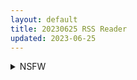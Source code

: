 ```yaml
---
layout: default
title: 20230625 RSS Reader
updated: 2023-06-25
---
```


<details class='content-parent'>
<summary>
NSFW
</summary>
<details class='content-child'>
<summary>
<span class='rss-title'> [d_194545][JERMANEELS]Hot MINE Free ver. </span> <a class='rss-link' href='https://gmgard.com/gm122829' target='_blank'>&nbsp;</a>
<div class='rss-published'> 🕛 20230624 19:11:16</div>
</summary>
<img src="https://static.gmgard.us/Images/upload/21491250252380269.jpg" /><br /><p>像素扫雷的免费版，虽说是免费但是有全新的幽灵关卡，只在FANZA上架</p>
</details>
<details class='content-child'>
<summary>
<span class='rss-title'> [RJ185352][JERMANEELS]エロじゃんけん </span> <a class='rss-link' href='https://gmgard.com/gm122828' target='_blank'>&nbsp;</a>
<div class='rss-published'> 🕛 20230624 19:11:16</div>
</summary>
<img src="https://static.gmgard.us/Images/upload/10465250218334444.jpg" /><br /><p>经典野球拳游戏，附带可爱的操作说明。8位机复古，实用度不如女警篇和温泉篇，但是FC游戏的氛围还原得非常到位，值得一试</p>
</details>
<details class='content-child'>
<summary>
<span class='rss-title'> [RJ278147][JERMANEELS]Hot MINE </span> <a class='rss-link' href='https://gmgard.com/gm122827' target='_blank'>&nbsp;</a>
<div class='rss-published'> 🕛 20230624 19:11:16</div>
</summary>
<img src="https://static.gmgard.us/Images/upload/33648250212569302.jpg" /><br /><p>复古像素扫雷游戏，八位机氛围还原得非常好</p>
</details>
<details class='content-child'>
<summary>
<span class='rss-title'> [RJ368006][JERMANEELS]エロじゃんけん ツボネ編 </span> <a class='rss-link' href='https://gmgard.com/gm122826' target='_blank'>&nbsp;</a>
<div class='rss-published'> 🕛 20230624 19:11:16</div>
</summary>
<img src="https://static.gmgard.us/Images/upload/17755250208025227.jpg" /><br /><p>同系列复古野球拳，非常好冲</p>
</details>
<details class='content-child'>
<summary>
<span class='rss-title'> [RJ01069921][	カプリ企画]はじめての便秘ちりょう </span> <a class='rss-link' href='https://gmgard.com/gm122825' target='_blank'>&nbsp;</a>
<div class='rss-published'> 🕛 20230624 19:11:16</div>
</summary>
<img src="https://static.gmgard.us/Images/upload/98571250041207894.jpg" /><br /><p>SCAT系微重口，游戏内雪步兵</p>
</details>
<details class='content-child'>
<summary>
<span class='rss-title'> [RJ421270][JERMANEELS]エロじゃんけん フケイ編 </span> <a class='rss-link' href='https://gmgard.com/gm122824' target='_blank'>&nbsp;</a>
<div class='rss-published'> 🕛 20230624 19:11:16</div>
</summary>
<img src="https://static.gmgard.us/Images/upload/19888250029048213.jpg" /><br /><p>野球拳游戏，像素画色疯了，昭和与令和的色情灵魂结合之物</p>
</details>
<details class='content-child'>
<summary>
<span class='rss-title'> [RJ01056978][	tunacan]猫舐つなの脱衣ブロック崩し[ボイス入り] </span> <a class='rss-link' href='https://gmgard.com/gm122823' target='_blank'>&nbsp;</a>
<div class='rss-published'> 🕛 20230624 19:11:16</div>
</summary>
<img src="https://static.gmgard.us/Images/upload/10586250020492501.jpg" /><br /><p>管人打砖块脱衣游戏，R-15</p>
</details>
<details class='content-child'>
<summary>
<span class='rss-title'> [RJ01040107][	ハチハチダヌキ]てんせいせいかつ -TS娘とただれた夏休み- </span> <a class='rss-link' href='https://gmgard.com/gm122822' target='_blank'>&nbsp;</a>
<div class='rss-published'> 🕛 20230624 19:11:16</div>
</summary>
<img src="https://static.gmgard.us/Images/upload/16115250010222400.jpg" /><br /><p>像素性转日常调教，有双视点，满足不同gay度的玩家</p>
</details>
<details class='content-child'>
<summary>
<span class='rss-title'> [RJ01067507][桃山プロダクション]奉仕人形のいる部屋からの脱出 </span> <a class='rss-link' href='https://gmgard.com/gm122821' target='_blank'>&nbsp;</a>
<div class='rss-published'> 🕛 20230624 19:11:16</div>
</summary>
<img src="https://static.gmgard.us/Images/upload/12085242359044267.jpg" /><br /><p>3D动作密室逃脱游戏，巨乳</p>
</details>
<details class='content-child'>
<summary>
<span class='rss-title'> [d_275639][おぱんてぃおぱんてぃ]おくちえっちを妄想するズ(Ver.2.0) </span> <a class='rss-link' href='https://gmgard.com/gm122820' target='_blank'>&nbsp;</a>
<div class='rss-published'> 🕛 20230624 05:38:08</div>
</summary>
<img src="https://static.gmgard.us/Images/upload/17649242126255241.jpg" /><br /><p>口腔喉部特攻，可能有一小丢丢重口</p>
</details>
<details class='content-child'>
<summary>
<span class='rss-title'> [steam官方中文版][230620][buriki clock]克罗艾的镇魂曲 -encore- Chloes Requiem encoreISO安装版 </span> <a class='rss-link' href='https://gmgard.com/gm122819' target='_blank'>&nbsp;</a>
<div class='rss-published'> 🕛 20230624 05:38:08</div>
</summary>
<img src="https://images.weserv.nl/?url=https://media.st.dl.eccdnx.com/steam/apps/2320500/header.jpg?t=1687258824" /><br /><p>《克罗艾的镇魂曲 -encore-》是一款充满解密和恐怖要素的日本典型的2D恐怖探险游戏。受到《魔女之家》和《青鬼》等同类型作品的启发，当时还只有十几岁的游戏创作者制作了原版游戏。
本作在2013年首次发布的原版的基础上，对游戏画面和音乐进行了全面更新，相信新老玩家都能收获焕然一新的游戏体验。</p>
</details>
<details class='content-child'>
<summary>
<span class='rss-title'> 随便画的一点东西 </span> <a class='rss-link' href='https://gmgard.com/gm122818' target='_blank'>&nbsp;</a>
<div class='rss-published'> 🕛 20230624 05:31:16</div>
</summary>
<img src="https://static.gmgard.us/Images/upload/69217242031398601.jpg" /><br /><p>本来这张只是变看直播边练习想画个人物草稿练习一下，结果画完草稿之后觉得还不错就继续画了，然后人都画完了加个背景吧..结果就画成这样了。可以说是为了蝶醋包了一顿饺子了。</p>
</details>
<details class='content-child'>
<summary>
<span class='rss-title'> [弥美津峠] 僕の異世界ハーレム 総集編 1 </span> <a class='rss-link' href='https://www.hacg.sbs/wp/96676.html' target='_blank'>&nbsp;</a>
<div class='rss-published'> 🕛 20230624 05:22:11</div>
</summary>
男主想要成为异世界作家，于是就不小心穿越到了异世界， 这个异世界似乎只有男主一个 &#8230; <a href="https://www.hacg.sbs/wp/96676.html">继续阅读 <span class="meta-nav">&#8594;</span></a>
</details>
<details class='content-child'>
<summary>
<span class='rss-title'> [无修正][未知字幕组][GREEN BUNNY]妖香の剣 1+2 </span> <a class='rss-link' href='https://gmgard.com/gm122817' target='_blank'>&nbsp;</a>
<div class='rss-published'> 🕛 20230624 04:15:55</div>
</summary>
<img src="https://iili.io/HPOGPmx.gif" /><br /><p>寻找失散多年的妹妹跟父亲交下来的任务 过五关斩六将 来一个送一个 最终喜提多位后宫</p>
</details>
<details class='content-child'>
<summary>
<span class='rss-title'> [未知汉化者][むらむら村ソン (イセイサトシ)] 爆乳ママは絶倫義息子を勉強に集中させる為身体でスッキリさせる </span> <a class='rss-link' href='https://gmgard.com/gm122816' target='_blank'>&nbsp;</a>
<div class='rss-published'> 🕛 20230624 04:09:44</div>
</summary>
<img src="https://static.gmgard.us/Images/upload/77167242009447592.jpg" /><br /><p>继母为了让继子专心学习，好心帮他排解青春期的烦恼。十分感人的家庭伦理故事。</p>
</details>
<details class='content-child'>
<summary>
<span class='rss-title'> [180411] 機動戦士ガンダム00 10th Anniversary Best [320K] </span> <a class='rss-link' href='https://gmgard.com/gm122815' target='_blank'>&nbsp;</a>
<div class='rss-published'> 🕛 20230624 04:05:12</div>
</summary>
<img src="https://static.gmgard.us/Images/upload/10460242005126796.jpg" /><br /><p>VVCL-1202&nbsp;机动战士高达00 歌曲集</p>
</details>
<details class='content-child'>
<summary>
<span class='rss-title'> [自购][RJ01041702][BouSoft] でれあへ?妹発情催眠アプリ! </span> <a class='rss-link' href='https://gmgard.com/gm122812' target='_blank'>&nbsp;</a>
<div class='rss-published'> 🕛 20230623 22:49:12</div>
</summary>
<img src="https://static.gmgard.us/Images/upload/13337240312201730.jpg" /><br /><p>发现了Bousoft的新作，虽然已经不是那么新了。</p>
</details>
<details class='content-child'>
<summary>
<span class='rss-title'> [夢之行蹤漢化組] [ヘリを] 僕らがセフレじゃなくなる日 -後編- | 我們不再是炮友的那天 -後篇- (コミック エグゼ 43) </span> <a class='rss-link' href='https://gmgard.com/gm122814' target='_blank'>&nbsp;</a>
<div class='rss-published'> 🕛 20230623 22:22:24</div>
</summary>
<img src="https://static.gmgard.us/Images/upload/72327241422235541.jpg" /><br /><p>==================================</p>
</details>
<details class='content-child'>
<summary>
<span class='rss-title'> 【新汉化作品】[Chelseasoft] ソラコイ / 空恋 汉化硬盘版[伊甸学院X葵海计划汉化组[2.13G][BDOD] </span> <a class='rss-link' href='https://www.east-plus.net/read.php?tid=1863723' target='_blank'>&nbsp;</a>
<div class='rss-published'> 🕛 20230623 21:10:57</div>
</summary>
<img src='https://img.imoutomoe.net/\images/2023/06/24/1f96e18a4deb96fcb.jpg'/>
<img src='https://img.imoutomoe.net/\images/2023/06/24/865275novelty1.jpg'/>
<img src='https://img.imoutomoe.net/\images/2023/06/24/27227.jpg'/>
[img]https://img.imoutomoe.net/p_w_picpath/2023/06/24/c865275package ..
</details>

</details>
